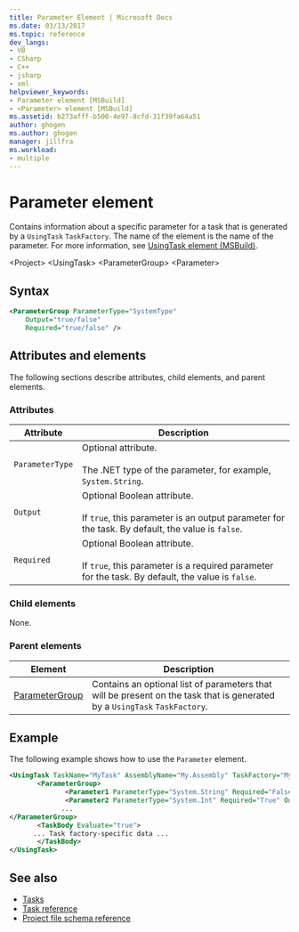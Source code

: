 ```yaml
---
title: Parameter Element | Microsoft Docs
ms.date: 03/13/2017
ms.topic: reference
dev_langs:
- VB
- CSharp
- C++
- jsharp
- xml
helpviewer_keywords:
- Parameter element [MSBuild]
- <Parameter> element [MSBuild]
ms.assetid: b273afff-b500-4e97-8cfd-31f39fa64a51
author: ghogen
ms.author: ghogen
manager: jillfra
ms.workload:
- multiple
---
```

# Parameter element

Contains information about a specific parameter for a task that is generated by a `UsingTask` `TaskFactory`.  The name of the element is the name of the parameter.  For more information, see [UsingTask element (MSBuild)](../msbuild/usingtask-element-msbuild.md).

 \<Project>
 \<UsingTask>
 \<ParameterGroup>
 \<Parameter>

## Syntax

```xml
<ParameterGroup ParameterType="SystemType"
    Output="true/false"
    Required="true/false" />
```

## Attributes and elements

 The following sections describe attributes, child elements, and parent elements.

### Attributes

|Attribute|Description|
|---------------|-----------------|
|`ParameterType`|Optional attribute.<br /><br /> The .NET type of the parameter, for example, `System.String`.|
|`Output`|Optional Boolean attribute.<br /><br /> If `true`, this parameter is an output parameter for the task. By default, the value is `false`.|
|`Required`|Optional Boolean attribute.<br /><br /> If `true`, this parameter is a required parameter for the task. By default, the value is `false`.|

### Child elements

 None.

### Parent elements

|Element|Description|
|-------------|-----------------|
|[ParameterGroup](../msbuild/parametergroup-element.md)|Contains an optional list of parameters that will be present on the task that is generated by a `UsingTask` `TaskFactory`.|

## Example

 The following example shows how to use the `Parameter` element.

```xml
<UsingTask TaskName="MyTask" AssemblyName="My.Assembly" TaskFactory="MyTaskFactory">
       <ParameterGroup>
              <Parameter1 ParameterType="System.String" Required="False" Output="False"/>
              <Parameter2 ParameterType="System.Int" Required="True" Output="False"/>
             ...
</ParameterGroup>
       <TaskBody Evaluate="true">
      ... Task factory-specific data ...
       </TaskBody>
</UsingTask>
```

## See also

- [Tasks](../msbuild/msbuild-tasks.md)
- [Task reference](../msbuild/msbuild-task-reference.md)
- [Project file schema reference](../msbuild/msbuild-project-file-schema-reference.md)
